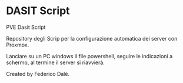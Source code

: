 # DASIT Script
PVE Dasit Script

Repository degli Scrip per la configurazione automatica dei server con Proxmox.

Lanciare su un PC windows il file powershell, seguire le indicazioni a schermo, al termine il server si riavvierà.

Created by Federico Dalè.
